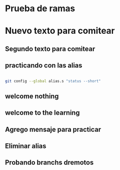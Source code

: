 # Prueba de ramas

# Nuevo texto para comitear

## Segundo texto para comitear

## practicando con las alias 

```sh

git config --global alias.s "status --short"

```

## welcome nothing

## welcome to the learning

## Agrego mensaje para practicar

## Eliminar alias

## Probando branchs dremotos
